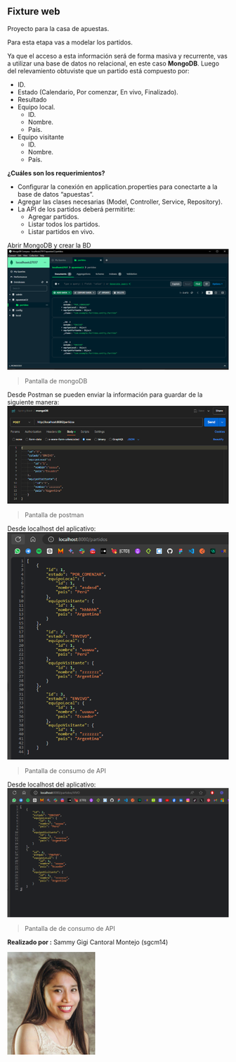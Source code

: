 Fixture web
---

Proyecto para la casa de apuestas.

Para esta etapa vas a modelar los partidos.

Ya que el acceso a esta información será de forma masiva y recurrente, vas a utilizar una base de datos no relacional, en este caso **MongoDB**.
Luego del relevamiento obtuviste que un partido está compuesto por:

* ID.
* Estado (Calendario, Por comenzar, En vivo, Finalizado).
* Resultado
* Equipo local.
    - ID.
    - Nombre.
    - País.
* Equipo visitante
    - ID.
    - Nombre.
    - País.


**¿Cuáles son los requerimientos?**

* Configurar la conexión en application.properties para conectarte a la base de datos “apuestas”.
* Agregar las clases necesarias (Model, Controller, Service, Repository).
* La API de los partidos deberá permitirte:
    - Agregar partidos.
    - Listar todos los partidos.
    - Listar partidos en vivo.

Abrir MongoDB y crear la BD
![](https://raw.githubusercontent.com/sgcm14/java-mongoDB/main/src/docs/Captura1.PNG)
> Pantalla de mongoDB

Desde Postman se pueden enviar la información para guardar de la siguiente manera:
![](https://raw.githubusercontent.com/sgcm14/java-mongoDB/main/src/docs/Captura2.PNG)
> Pantalla de postman

Desde localhost del aplicativo:
![](https://raw.githubusercontent.com/sgcm14/java-mongoDB/main/src/docs/Captura3.PNG)
> Pantalla de consumo de API

Desde localhost del aplicativo:
![](https://raw.githubusercontent.com/sgcm14/java-mongoDB/main/src/docs/Captura4.PNG)
> Pantalla de de consumo de API

**Realizado por :** Sammy Gigi Cantoral Montejo (sgcm14)

<img src ="https://raw.githubusercontent.com/sgcm14/sgcm14/main/sammy.jpg" width="200">
